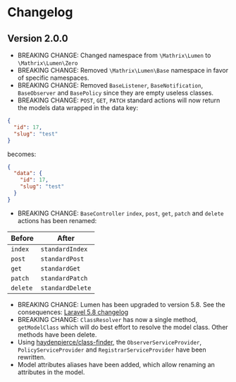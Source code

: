 # Changelog

## Version 2.0.0
- BREAKING CHANGE: Changed namespace from `\Mathrix\Lumen` to `\Mathrix\Lumen\Zero`
- BREAKING CHANGE: Removed `\Mathrix\Lumen\Base` namespace in favor of specific namespaces.
- BREAKING CHANGE: Removed `BaseListener`, `BaseNotification`, `BaseObserver` and `BasePolicy` since they are empty useless classes.
- BREAKING CHANGE: `POST`, `GET`, `PATCH` standard actions will now return the models data wrapped in the data key:
```json
{
  "id": 17,
  "slug": "test"
}
```
becomes:
```json
{
  "data": {
    "id": 17,
    "slug": "test"
  }
}
```
- BREAKING CHANGE: `BaseController` `index`, `post`, `get`, `patch` and `delete` actions has been renamed:

| Before   | After            |
|----------|------------------|
| `index`  | `standardIndex`  |
| `post`   | `standardPost`   |
| `get`    | `standardGet`    |
| `patch`  | `standardPatch`  |
| `delete` | `standardDelete` |

- BREAKING CHANGE: Lumen has been upgraded to version 5.8. See the consequences: [Laravel 5.8 changelog](https://laravel.com/docs/5.8/releases#laravel-5.8)
- BREAKING CHANGE: `ClassResolver` has now a single method, `getModelClass` which will do best effort to resolve the model class. Other methods have been delete.
- Using [haydenpierce/class-finder](https://gitlab.com/hpierce1102/ClassFinder), the `ObserverServiceProvider`, `PolicyServiceProvider` and `RegistrarServiceProvider` have been rewritten.
- Model attributes aliases have been added, which allow renaming an attributes in the model.
